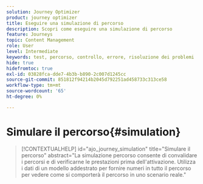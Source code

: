 ```yaml
---
solution: Journey Optimizer
product: journey optimizer
title: Eseguire una simulazione di percorso
description: Scopri come eseguire una simulazione di percorso
feature: Journeys
topic: Content Management
role: User
level: Intermediate
keywords: test, percorso, controllo, errore, risoluzione dei problemi
hide: true
hidefromtoc: true
exl-id: 03828fca-dde7-4b3b-b890-2c007d1245cc
source-git-commit: 851812f94214b2045d792251ad458733c313ce58
workflow-type: tm+mt
source-wordcount: '65'
ht-degree: 0%

---
```


# Simulare il percorso{#simulation}

>[!CONTEXTUALHELP]
>id="ajo_journey_simulation"
>title="Simulare il percorso"
>abstract="La simulazione percorso consente di convalidare i percorsi e di verificarne le prestazioni prima dell&#39;attivazione. Utilizza i dati di un modello addestrato per fornire numeri in tutto il percorso per vedere come si comporterà il percorso in uno scenario reale."
